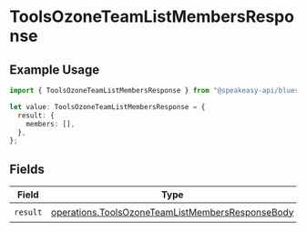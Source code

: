 # ToolsOzoneTeamListMembersResponse

## Example Usage

```typescript
import { ToolsOzoneTeamListMembersResponse } from "@speakeasy-api/bluesky/models/operations";

let value: ToolsOzoneTeamListMembersResponse = {
  result: {
    members: [],
  },
};
```

## Fields

| Field                                                                                                                | Type                                                                                                                 | Required                                                                                                             | Description                                                                                                          |
| -------------------------------------------------------------------------------------------------------------------- | -------------------------------------------------------------------------------------------------------------------- | -------------------------------------------------------------------------------------------------------------------- | -------------------------------------------------------------------------------------------------------------------- |
| `result`                                                                                                             | [operations.ToolsOzoneTeamListMembersResponseBody](../../models/operations/toolsozoneteamlistmembersresponsebody.md) | :heavy_check_mark:                                                                                                   | N/A                                                                                                                  |